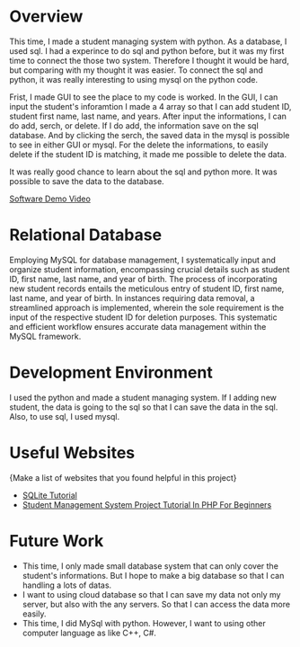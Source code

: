 # Overview

This time, I made a student managing system with python. As a database, I used sql. I had a experince to do sql and python before, but it was my first time to connect the those two system. Therefore I thought it would be hard, but comparing with my thought it was easier. To connect the sql and python, it was really interesting to using mysql on the python code. 

Frist, I made GUI to see the place to my code is worked. In the GUI, I can input the student's inforamtion I made a 4 array so that I can add student ID, student first name, last name, and years. After input the informations, I can do add, serch, or delete. If I do add, the information save on the sql database. And by clicking the serch, the saved data in the mysql is possible to see in either GUI or mysql. For the delete the informations, to easily delete if the student ID is matching, it made me possible to delete the data. 

It was really good chance to learn about the sql and python more. It was possible to save the data to the database.

[Software Demo Video](http://youtube.link.goes.here)

# Relational Database

Employing MySQL for database management, I systematically input and organize student information, encompassing crucial details such as student ID, first name, last name, and year of birth. The process of incorporating new student records entails the meticulous entry of student ID, first name, last name, and year of birth. In instances requiring data removal, a streamlined approach is implemented, wherein the sole requirement is the input of the respective student ID for deletion purposes. This systematic and efficient workflow ensures accurate data management within the MySQL framework.

# Development Environment

I used the python and made a student managing system. If I adding new student, the data is going to the sql so that I can save the data in the sql. Also, to use sql, I used mysql. 

# Useful Websites

{Make a list of websites that you found helpful in this project}

- [SQLite Tutorial](https://www.sqlitetutorial.net/)
- [Student Management System Project Tutorial In PHP For Beginners](https://www.youtube.com/watch?v=Y4pFjqXOhP0)

# Future Work

- This time, I only made small database system that can only cover the student's informations. But I hope to make a big database so that I can handling a lots of datas. 
- I want to using cloud database so that I can save my data not only my server, but also with the any servers. So that I can access the data more easily. 
- This time, I did MySql with python. However, I want to using other computer language as like C++, C#.